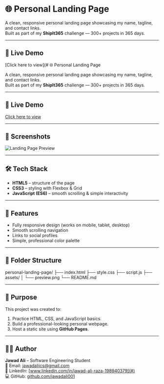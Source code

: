 # 🌐 Personal Landing Page

A clean, responsive personal landing page showcasing my name, tagline, and contact links.  
Built as part of my **ShipIt365** challenge — 300+ projects in 365 days.

---

## 🚀 Live Demo
[Click here to view](# 🌐 Personal Landing Page

A clean, responsive personal landing page showcasing my name, tagline, and contact links.  
Built as part of my **ShipIt365** challenge — 300+ projects in 365 days.

---

## 🚀 Live Demo
[Click here to view](https://yourusername.github.io/personal-landing-page/)

---

## 📸 Screenshots
![Landing Page Preview](assets/preview.png)

---

## 🛠 Tech Stack
- **HTML5** – structure of the page  
- **CSS3** – styling with Flexbox & Grid  
- **JavaScript (ES6)** – smooth scrolling & simple interactivity

---

## 📖 Features
- Fully responsive design (works on mobile, tablet, desktop)  
- Smooth scrolling navigation  
- Links to social profiles  
- Simple, professional color palette  

---

## 📂 Folder Structure

personal-landing-page/
├── index.html
├── style.css
├── script.js
├── assets/
│ └── preview.png
└── README.md


---

## 🎯 Purpose
This project was created to:
1. Practice HTML, CSS, and JavaScript basics.  
2. Build a professional-looking personal webpage.  
3. Host a static site using **GitHub Pages**.

---

## 👨‍💻 Author
**Jawad Ali** – Software Engineering Student  
📧 Email: jawadaliics@gmail.com  
🔗 LinkedIn: [www.linkedin.com/in/jawad-ali-raza-198940379](#)  
💻 GitHub: [github.com/jawadali001](#)
